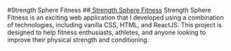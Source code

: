  #Strength Sphere Fitness
 ##<a href="https://quiet-zuccutto-8286d9.netlify.app/"> Strength Sphere Fitness</a>
 Strength Sphere Fitness is an exciting web application that I developed using a combination of technologies, including vanilla CSS, HTML, and ReactJS. This project is designed to help fitness enthusiasts, athletes, and anyone looking to improve their physical strength and conditioning.
